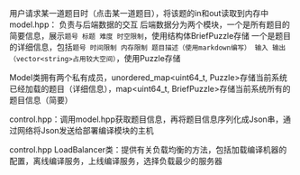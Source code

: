 用户请求某一道题目时（点击某一道题目），将该题的in和out读取到内存中
model.hpp：
负责与后端数据的交互
后端数据分为两个模块，一个是所有题目的简要信息，展示`题号 标题 难度 时空限制`，使用结构体BriefPuzzle存储
一个是题目的详细信息，包括`题号 时间限制 内存限制 题目描述（使用markdown编写） 输入 输出（vector<string>占用较大空间）`，使用Puzzle存储

Model类拥有两个私有成员，unordered_map<uint64_t, Puzzle>存储当前系统已经加载的题目（详细信息），map<uint64_t, BriefPuzzle>存储当前系统所有的题目信息（简要）

control.hpp：调用model.hpp获取题目信息，再将题目信息序列化成Json串，通过网络将Json发送给部署编译模块的主机

control.hpp
LoadBalancer类：提供有关负载均衡的方法，包括加载编译机器的配置，离线编译服务，上线编译服务，选择负载最少的服务器
